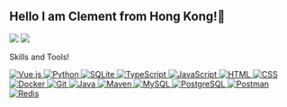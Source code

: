 ## Hello I am Clement from Hong Kong!👋

![](https://img.shields.io/badge/Programming%20Languages-Java-bright%20green)
![](https://img.shields.io/badge/Working%20Tools-VS%20Code-blue)

Skills and Tools!

<a href="https://vuejs.org/" target="_blank">
  <img src="https://skillicons.dev/icons?i=vue" alt="Vue.js" />
</a>
<a href="https://www.python.org/" target="_blank">
  <img src="https://skillicons.dev/icons?i=python" alt="Python" />
</a>
<a href="https://www.sqlite.org/index.html" target="_blank">
  <img src="https://skillicons.dev/icons?i=sqlite" alt="SQLite" />
</a>
<a href="https://www.typescriptlang.org/" target="_blank">
  <img src="https://skillicons.dev/icons?i=ts" alt="TypeScript" />
</a>
<a href="https://www.javascript.com/" target="_blank">
  <img src="https://skillicons.dev/icons?i=js" alt="JavaScript" />
</a>
<a href="https://developer.mozilla.org/en-US/docs/Web/HTML" target="_blank">
  <img src="https://skillicons.dev/icons?i=html" alt="HTML" />
</a>
<a href="https://developer.mozilla.org/en-US/docs/Web/CSS" target="_blank">
  <img src="https://skillicons.dev/icons?i=css" alt="CSS" />
</a>
<a href="https://www.docker.com/" target="_blank">
  <img src="https://skillicons.dev/icons?i=docker" alt="Docker" />
</a>
<a href="https://git-scm.com/" target="_blank">
  <img src="https://skillicons.dev/icons?i=git" alt="Git" />
</a>
<a href="https://www.java.com/" target="_blank">
  <img src="https://skillicons.dev/icons?i=java" alt="Java" />
</a>
<a href="https://maven.apache.org/" target="_blank">
  <img src="https://skillicons.dev/icons?i=maven" alt="Maven" />
</a>
<a href="https://www.mysql.com/" target="_blank">
  <img src="https://skillicons.dev/icons?i=mysql" alt="MySQL" />
</a>
<a href="https://www.postgresql.org/" target="_blank">
  <img src="https://skillicons.dev/icons?i=postgres" alt="PostgreSQL" />
</a>
<a href="https://www.postman.com/" target="_blank">
  <img src="https://skillicons.dev/icons?i=postman" alt="Postman" />
</a>
<a href="https://redis.io/" target="_blank">
  <img src="https://skillicons.dev/icons?i=redis" alt="Redis" />
</a>
